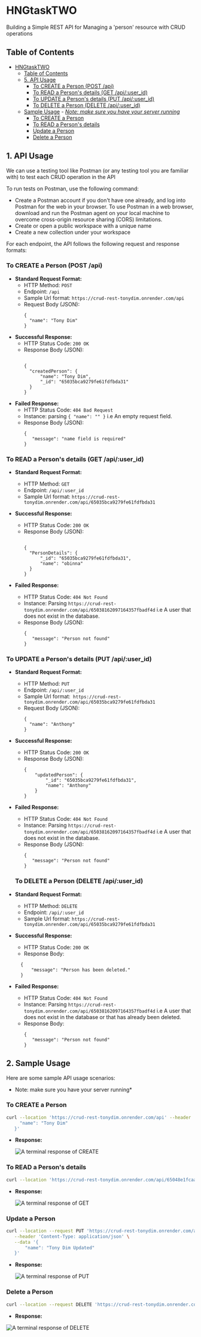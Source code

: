 # HNGtaskTWO
Building a Simple REST API for Managing a 'person' resource with CRUD operations

## Table of Contents
- [HNGtaskTWO](#hngtasktwo)
  - [Table of Contents](#table-of-contents)
  - [5. API Usage](#5-api-usage)
    - [To CREATE a Person (POST /api)](#to-create-a-person-post-api)
    - [To READ a Person's details (GET /api/:user_id)](#to-read-a-persons-details-get-apiuser_id)
    - [To UPDATE a Person's details (PUT /api/:user_id)](#to-update-a-persons-details-put-apiuser_id)
    - [To DELETE a Person (DELETE /api/:user_id)](#to-delete-a-person-delete-apiuser_id)
  - [Sample Usage](#sample-usage)
        - [*Note: make sure you have your server running*](#note-make-sure-you-have-your-server-running)
    - [To CREATE a Person](#to-create-a-person)
    - [To READ a Person's details](#to-read-a-persons-details)
    - [Update a Person](#update-a-person)
    - [Delete a Person](#delete-a-person)

## 1. API Usage
We can use a testing tool like Postman (or any testing tool you are familiar with) to test each CRUD operation in the API

To run tests on Postman, use the following command:

- Create a Postman account if you don't have one already, and log into Postman for the web in your browser. To use Postman in a web browser, download and run the Postman agent on your local machine to overcome cross-origin resource sharing (CORS) limitations.
- Create or open a public workspace with a unique name
- Create a new collection under your workspace

For each endpoint, the API follows the following request and response formats:

### To CREATE a Person (POST /api)

- **Standard Request Format:**
  - HTTP Method: ``` POST ```
  - Endpoint: ``` /api ```
  - Sample Url format: ``` https://crud-rest-tonydim.onrender.com/api ```
  - Request Body (JSON):
    ```
    {
      "name": "Tony Dim"
    }
    ```
- **Successful Response:**
  - HTTP Status Code: ``` 200 OK ```
  - Response Body (JSON):
    ```
  
    {
      "createdPerson": {
          "name": "Tony Dim",
          "_id": "65035bca9279fe61fdfbda31"
      }
    }
    ```
- **Failed Response:**
  - HTTP Status Code: ``` 404 Bad Request ```
  - Instance: parsing ``` { "name": "" } ``` i.e An empty request field.
  - Response Body (JSON):
    ```
    {
       "message": "name field is required"
    }
    ```

### To READ a Person's details (GET /api/:user_id)

- **Standard Request Format:**

  - HTTP Method: ``` GET ```
  - Endpoint: ``` /api/:user_id ```
  - Sample Url format: ``` https://crud-rest-tonydim.onrender.com/api/65035bca9279fe61fdfbda31 ```

- **Successful Response:**
  - HTTP Status Code: ``` 200 OK ```
  - Response Body (JSON):
    ```
    
    {
      "PersonDetails": {
          "_id": "65035bca9279fe61fdfbda31",
          "name": "obinna"
      }
    }
    ```
- **Failed Response:**
  - HTTP Status Code: ``` 404 Not Found ```
  - Instance: Parsing ``` https://crud-rest-tonydim.onrender.com/api/65038162097164357fbadf4d ``` i.e A user that does not exist in the database.
  - Response Body (JSON):
    ```
    {
       "message": "Person not found"
    }
    ```

### To UPDATE a Person's details (PUT /api/:user_id)

- **Standard Request Format:**

  - HTTP Method: ``` PUT ```
  - Endpoint: ``` /api/:user_id ```
  - Sample Url format:```  https://crud-rest-tonydim.onrender.com/api/65035bca9279fe61fdfbda31 ```
  - Request Body (JSON):
    ```
    {
      "name": "Anthony"
    }
    ```

- **Successful Response:**
  - HTTP Status Code: ``` 200 OK ```
  - Response Body (JSON):
    ```
    {
        "updatedPerson": {
            "_id": "65035bca9279fe61fdfbda31",
            "name": "Anthony"
        }
    }
    ```
- **Failed Response:**
  - HTTP Status Code: ``` 404 Not Found ```
  - Instance: Parsing ``` https://crud-rest-tonydim.onrender.com/api/65038162097164357fbadf4d ``` i.e A user that does not exist in the database.
  - Response Body (JSON):
    ```
    {
       "message": "Person not found"
    }
    ```
  ### To DELETE a Person (DELETE /api/:user_id)

- **Standard Request Format:**

  - HTTP Method: ``` DELETE ```
  - Endpoint: ``` /api/:user_id ```
  - Sample Url format: ``` https://crud-rest-tonydim.onrender.com/api/65035bca9279fe61fdfbda31 ```

- **Successful Response:**
  - HTTP Status Code: ``` 200 OK ```
  - Response Body:
  ```
    {
        "message": "Person has been deleted."
    }

  ```
- **Failed Response:**
  - HTTP Status Code: ``` 404 Not Found ```
  - Instance: Parsing ``` https://crud-rest-tonydim.onrender.com/api/65038162097164357fbadf4d ``` i.e A user that does not exist in the database or that has already been deleted.
  - Response Body:
    ```
    {
       "message": "Person not found"
    }
    ```

## 2. Sample Usage

Here are some sample API usage scenarios:
  
  - Note: make sure you have your server running*

### To CREATE a Person

   ```bash
   curl --location 'https://crud-rest-tonydim.onrender.com/api' --header 'Content-Type: application/json' --data '{
        "name": "Tony Dim"
      }'
   ```

- **Response:**

  ![A terminal response of CREATE](IMG/createPerson.png)

### To READ a Person's details

   ```bash
   curl --location 'https://crud-rest-tonydim.onrender.com/api/65048e1fcaa0559630deaafa'
   ```

- **Response:**

  ![A terminal response of GET](IMG/readAPerson.png)

### Update a Person

   ```bash
   curl --location --request PUT 'https://crud-rest-tonydim.onrender.com/api/65048e1fcaa0559630deaafa' \
      --header 'Content-Type: application/json' \
      --data '{
          "name": "Tony Dim Updated"
      }'
   ```

- **Response:**

  ![A terminal response of PUT](IMG/updateAPerson.png)

### Delete a Person

   ```bash
   curl --location --request DELETE 'https://crud-rest-tonydim.onrender.com/api/65048e1fcaa0559630deaafa'
   ```

  - **Response:**

  ![A terminal response of DELETE](IMG/deletePerson.png)
